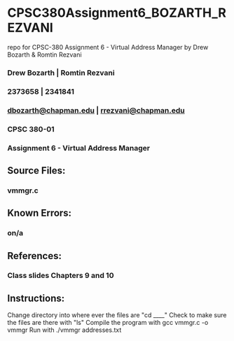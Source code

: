 # CPSC380Assignment6_BOZARTH_REZVANI

repo for CPSC-380 Assignment 6 - Virtual Address Manager
by Drew Bozarth &amp; Romtin Rezvani

### Drew Bozarth | Romtin Rezvani

### 2373658 | 2341841

### dbozarth@chapman.edu | rrezvani@chapman.edu

### CPSC 380-01

### Assignment 6 - Virtual Address Manager

## Source Files:

### vmmgr.c

## Known Errors:

### on/a

## References:

### Class slides Chapters 9 and 10

## Instructions:

Change directory into where ever the files are "cd \_\_\_\_"
Check to make sure the files are there with "ls"
Compile the program with gcc vmmgr.c -o vmmgr
Run with ./vmmgr addresses.txt
